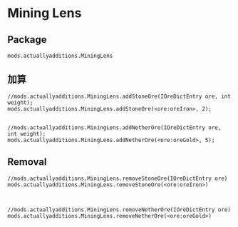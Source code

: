 # Mining Lens

## Package
`mods.actuallyadditions.MiningLens`


## 加算

```zenscript
//mods.actuallyadditions.MiningLens.addStoneOre(IOreDictEntry ore, int weight);
mods.actuallyadditions.MiningLens.addStoneOre(<ore:oreIron>, 2);


//mods.actuallyadditions.MiningLens.addNetherOre(IOreDictEntry ore, int weight);
mods.actuallyadditions.MiningLens.addNetherOre(<ore:oreGold>, 5);
```

## Removal

```zenscript
//mods.actuallyadditions.MiningLens.removeStoneOre(IOreDictEntry ore)
mods.actuallyadditions.MiningLens.removeStoneOre(<ore:oreIron>)



//mods.actuallyadditions.MiningLens.removeNetherOre(IOreDictEntry ore)
mods.actuallyadditions.MiningLens.removeNetherOre(<ore:oreGold>)
```